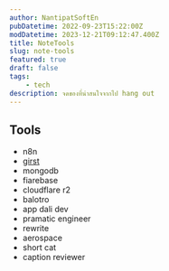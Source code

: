 ```yaml
---
author: NantipatSoftEn
pubDatetime: 2022-09-23T15:22:00Z
modDatetime: 2023-12-21T09:12:47.400Z
title: NoteTools
slug: note-tools
featured: true
draft: false
tags:
    - tech
description: จดของที่น่าสนใจจากไป hang out
---
```


## Tools

-   n8n
-   [girst](https://www.getgrist.com/)
-   mongodb
-   fiarebase
-   cloudflare r2
-   balotro
-   app dali dev
-   pramatic engineer
-   rewrite
-   aerospace
-   short cat
-   caption reviewer
